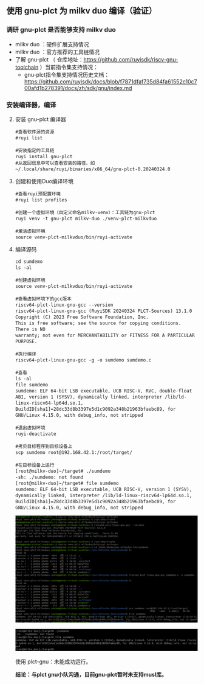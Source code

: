 ## 使用 gnu-plct 为 milkv duo 编译（验证）

### 调研 gnu-plct 是否能够支持 milkv duo

- milkv duo ：硬件扩展支持情况
- milkv duo ：官方推荐的工具链情况
- 了解 gnu-plct （ 仓库地址：https://github.com/ruyisdk/riscv-gnu-toolchain ）当前指令集支持情况：
  - gnu-plct指令集支持情况历史文档：https://github.com/ruyisdk/docs/blob/f7871dfaf735d84fa61552c10c700afd1b278391/docs/zh/sdk/gnu/index.md

### 安装编译器，编译

2. 安装 gnu-plct 编译器

   ```
   #查看软件源的资源
   #ruyi list

   #安装指定的工具链
   ruyi install gnu-plct
   #从返回信息中可以查看安装的路径，如 ~/.local/share/ruyi/binaries/x86_64/gnu-plct-0.20240324.0
   ```
3. 创建和使用Duo编译环境

   ```
   #查看ruyi预配置环境
   #ruyi list profiles

   #创建一个虚拟环境（自定义命名milkv-venv）：工具链为gnu-plct
   ruyi venv -t gnu-plct milkv-duo ./venv-plct-milkvduo

   #激活虚拟环境
   source venv-plct-milkvduo/bin/ruyi-activate
   ```
4. 编译源码

   ```
   cd sumdemo
   ls -al

   #创建虚拟环境
   source venv-plct-milkvduo/bin/ruyi-activate 

   #查看虚拟环境下的gcc版本
   riscv64-plct-linux-gnu-gcc --version
   riscv64-plct-linux-gnu-gcc (RuyiSDK 20240324 PLCT-Sources) 13.1.0
   Copyright (C) 2023 Free Software Foundation, Inc.
   This is free software; see the source for copying conditions.  There is NO
   warranty; not even for MERCHANTABILITY or FITNESS FOR A PARTICULAR PURPOSE.

   #执行编译
   riscv64-plct-linux-gnu-gcc -g -o sumdemo sumdemo.c  

   #查看
   ls -al
   file sumdemo
   sumdemo: ELF 64-bit LSB executable, UCB RISC-V, RVC, double-float ABI, version 1 (SYSV), dynamically linked, interpreter /lib/ld-linux-riscv64-lp64d.so.1, BuildID[sha1]=28dc33d8b3397e5d1c9092a348b21963bfaebc89, for GNU/Linux 4.15.0, with debug_info, not stripped

   #退出虚拟环境
   ruyi-deactivate 

   #拷贝目标程序到目标设备上
   scp sumdemo root@192.168.42.1:/root/target/

   #在目标设备上运行
   [root@milkv-duo]~/target# ./sumdemo 
   -sh: ./sumdemo: not found
   [root@milkv-duo]~/target# file sumdemo 
   sumdemo: ELF 64-bit LSB executable, UCB RISC-V, version 1 (SYSV), dynamically linked, interpreter /lib/ld-linux-riscv64-lp64d.so.1, BuildID[sha1]=28dc33d8b3397e5d1c9092a348b21963bfaebc89, for GNU/Linux 4.15.0, with debug_info, not stripped

   ```
   ![1736822816333](image/1736822816333.png)

   ![1736822773688](image/1736822773688.png)

   使用 plct-gnu：未能成功运行。

   **结论：与plct gnu小队沟通，目前gnu-plct暂时未支持musl库。**
